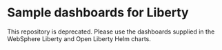# Sample dashboards for Liberty
This repository is deprecated.  Please use the dashboards supplied in the WebSphere Liberty and Open Liberty Helm charts.
